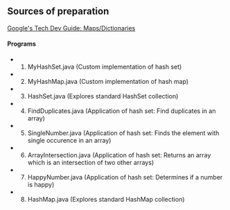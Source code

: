 ## Sources of preparation

[Google's Tech Dev Guide: Maps/Dictionaries](https://techdevguide.withgoogle.com/paths/data-structures-and-algorithms/?programming_languages=java#linear)

#### Programs

+ 1. MyHashSet.java (Custom implementation of hash set)
+ 2. MyHashMap.java (Custom implementation of hash map)
+ 3. HashSet.java   (Explores standard HashSet collection)
+ 4. FindDuplicates.java    (Application of hash set: Find duplicates in an array)
+ 5. SingleNumber.java      (Application of hash set: Finds the element with single occurence in an array)
+ 6. ArrayIntersection.java (Application of hash set: Returns an array which is an intersection of two other arrays)
+ 7. HappyNumber.java       (Application of hash set: Determines if a number is happy)
+ 8. HashMap.java    (Explores standard HashMap collection)
